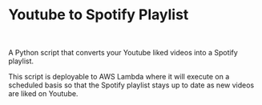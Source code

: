 # Youtube to Spotify Playlist

<br>

A Python script that converts your Youtube liked videos into a Spotify playlist.

This script is deployable to AWS Lambda where it will execute on a scheduled basis so that the Spotify playlist stays up to date as new videos are liked on Youtube.
